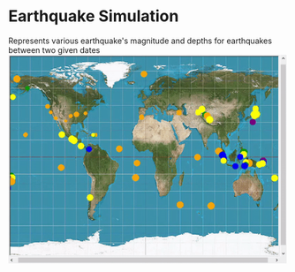 # Earthquake Simulation
Represents various earthquake's magnitude and depths for earthquakes between two given dates
![Earthquake GIF](https://github.com/kaylinmoss/kaylinmoss/blob/master/Python/Earthquake%20GIF.gif)
